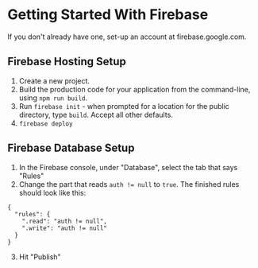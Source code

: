# Getting Started With Firebase

If you don't already have one, set-up an account at firebase.google.com.

## Firebase Hosting Setup

1. Create a new project.
2. Build the production code for your application from the command-line, using `npm run build`.
3. Run `firebase init` - when prompted for a location for the public directory, type `build`. Accept all other defaults.
4. `firebase deploy`

## Firebase Database Setup

1. In the Firebase console, under "Database", select the tab that says "Rules"
2. Change the part that reads `auth != null` to `true`. The finished rules should look like this:

```
{
  "rules": {
    ".read": "auth != null",
    ".write": "auth != null"
  }
}
```

3. Hit "Publish"